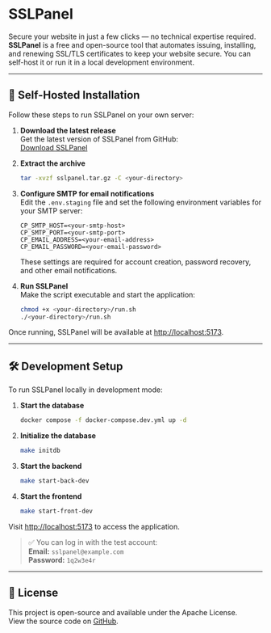 # SSLPanel

Secure your website in just a few clicks — no technical expertise required.  
**SSLPanel** is a free and open-source tool that automates issuing, installing, and renewing SSL/TLS certificates to keep your website secure. You can self-host it or run it in a local development environment.

---

## 🚀 Self-Hosted Installation

Follow these steps to run SSLPanel on your own server:

1. **Download the latest release**  
   Get the latest version of SSLPanel from GitHub:  
   [Download SSLPanel](https://github.com/r2dtools/sslpanel/releases/latest/download/sslpanel.tar.gz)

2. **Extract the archive**  
   ```bash
   tar -xvzf sslpanel.tar.gz -C <your-directory>
   ```

3. **Configure SMTP for email notifications**  
   Edit the `.env.staging` file and set the following environment variables for your SMTP server:
   ```env
   CP_SMTP_HOST=<your-smtp-host>
   CP_SMTP_PORT=<your-smtp-port>
   CP_EMAIL_ADDRESS=<your-email-address>
   CP_EMAIL_PASSWORD=<your-email-password>
   ```
   These settings are required for account creation, password recovery, and other email notifications.

4. **Run SSLPanel**  
   Make the script executable and start the application:
   ```bash
   chmod +x <your-directory>/run.sh
   ./<your-directory>/run.sh
   ```

Once running, SSLPanel will be available at [http://localhost:5173](http://localhost:5173).

---

## 🛠 Development Setup

To run SSLPanel locally in development mode:

1. **Start the database**  
   ```bash
   docker compose -f docker-compose.dev.yml up -d
   ```

2. **Initialize the database**  
   ```bash
   make initdb
   ```

3. **Start the backend**  
   ```bash
   make start-back-dev
   ```

4. **Start the frontend**  
   ```bash
   make start-front-dev
   ```

Visit [http://localhost:5173](http://localhost:5173) to access the application.

> ✅ You can log in with the test account:  
> **Email:** `sslpanel@example.com`  
> **Password:** `1q2w3e4r`

---

## 📖 License

This project is open-source and available under the Apache License.  
View the source code on [GitHub](https://github.com/r2dtools/sslpanel).
